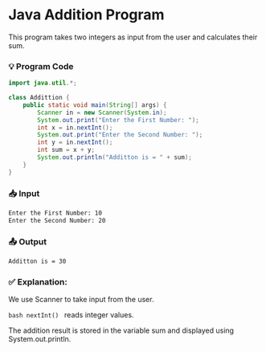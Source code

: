 # Java Addition Program

This program takes two integers as input from the user and calculates their sum.

### 💡 Program Code
```java
import java.util.*;

class Addittion {
    public static void main(String[] args) {
        Scanner in = new Scanner(System.in);
        System.out.print("Enter the First Number: ");
        int x = in.nextInt();
        System.out.print("Enter the Second Number: ");
        int y = in.nextInt();
        int sum = x + y;
        System.out.println("Additton is = " + sum);
    }
}
```
### 📥 Input
```bash
Enter the First Number: 10  
Enter the Second Number: 20
```

### 📤 Output
```bash
Additton is = 30
```

### ✅ Explanation:
We use Scanner to take input from the user.

```bash nextInt() ``` reads integer values.

The addition result is stored in the variable sum and displayed using System.out.println.
